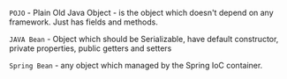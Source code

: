 `POJO` - Plain Old Java Object - is the object which
doesn't depend on any framework. Just has fields and methods.

`JAVA Bean` - Object which should be Serializable,
have default constructor, private properties,
public getters and setters

`Spring Bean` - any object which managed by the Spring
IoC container.


